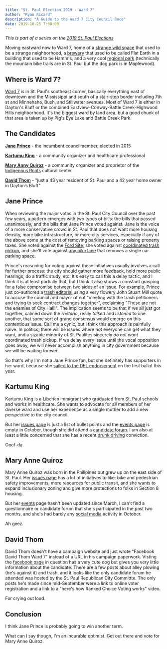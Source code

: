 ```yaml
---
title: "St. Paul Election 2019 - Ward 7"
author: "Ryan Ricard"
description: "A Guide to the Ward 7 City Council Race"
date: 2019-10-25 7:00:00
---
```


*This is part of a series on the [2019 St. Paul Elections](https://firewally.net/post/st-paul-election-guide-2019)*

Moving eastward now to Ward 7, home of a [strange wild space](https://www.minnpost.com/stroll/2013/05/exploring-swede-hollow-once-neighborhood-carved-out-wild/) that used to be a strange neighborhood, a [brewery](https://www.stpaulbrewing.com/) that used to be called Flat Earth in a building that used to be Hamm's, and a very cool [regional park](https://www.ramseycounty.us/residents/parks-recreation/parks-trails/find-park/battle-creek-regional-park) (technically the mountain bike trails are in St. Paul but the dog park is in Maplewood). 

## Where is Ward 7?

[Ward 7](https://www.arcgis.com/apps/MapSeries/index.html?appid=52051e36d5054be09480a256803c07c8) is in St. Paul's southeast corner, basically everything east of downtown and the Mississippi and south of a stair-step border including 7th st and Minnehaha, Bush, and Stillwater avenues. Most of Ward 7 is either in Dayton's Bluff or the combined Eastview-Conway-Battle Creek-Highwood Hills neighborhood. It's the biggest ward by land area, but a good chunk of that area is taken up by Pig's Eye Lake and Battle Creek Park. 

## The Candidates

[**Jane Prince**](http://janeprincew7.com/) - the incumbent councilmember, elected in 2015

[**Kartumu King**](http://kingfor7.com/) - a community organizer and healthcare professional

[**Mary Anny Quiroz**](http://quirozfortheeastside.com/) - a community organizer and proprietor of the [Indigenous Roots](https://indigenous-roots.org/) cultural center

[**David Thom**](https://www.facebook.com/pages/category/Political-Candidate/David-Thom-Ward-7-100518241315484/) - "just a 43 year resident of St. Paul and a 42 year home owner in Dayton’s Bluff"

## Jane Prince

When reviewing the major votes in the St. Paul City Council over the past few years, a pattern emerges with two types of bills: the bills that passed unanimously, and the bills that Jane Prince voted against. Jane is the voice of a more conservative crowd in St. Paul that does not want more housing density, more bike infrastructure, or more city services, especially if any of the above come at the cost of removing parking spaces or raising property taxes. She voted against the [Ford Site](http://www.startribune.com/st-paul-city-council-expected-to-vote-wednesday-on-divisive-ford-site-plan/448252103/), she voted against [coordinated trash pickup](https://www.minnpost.com/metro/2019/10/is-garbage-enough-to-get-upstart-candidates-elected-to-the-st-paul-city-council/), and she'll vote against [any bike lane](https://www.twincities.com/2017/08/17/half-mile-bike-lane-stillwater-avenue-east-side-st-paul-city-council-vote/) that removes a single car parking space. 

Prince's reasoning for voting against these initiatives usually involves a call for further process: the city should gather more feedback, hold more public hearings, do a traffic study, etc. It's easy to call this a delay tactic, and I think it is at least partially that, but I think it also shows a constant grasping for a false compromise between two sides of an issue. For example, Prince just co-authored a [trash editorial](https://www.twincities.com/2019/10/23/prince-busuri-theres-a-better-way-through-this-st-paul-trash-mess/) using a very flowery John Stuart Mill quote to accuse the council and mayor of not "meeting with the trash petitioners and trying to seek contract changes together", exclaiming "These are not the enemies of City Hall!". The implication seems to be that if we all just got together, calmed down the *rhetoric*, really *talked* and *listened* to one another, that some sort of grand consensus would emerge on this contentious issue. Call me a cynic, but I think this approach is painfully naive. In politics, there will be issues where not everyone can get what they want, and a sizable minority of St. Paulites sincerely *do not want* coordinated trash pickup. If we delay every issue until the vocal opposition goes away, we will never accomplish anything in city government because we will be waiting forever. 

So that's why I'm not a Jane Prince fan, but she definitely has supporters in her ward, because she [sailed to the DFL endorsement](https://www.twincities.com/2019/05/25/why-does-the-st-paul-dfl-endorse-candidates-for-nonpartisan-city-races/) on the first ballot this year. 


## Kartumu King

Kartumu King is a Liberian immigrant who graduated from St. Paul schools and works in healthcare. She wants to advocate for all members of her diverse ward and use her experience as a single mother to add a new perspective to the city council. 

But her [issues page](https://kingfor7.com/issues/) is just a list of bullet points and the [events page](https://kingfor7.com/my-calendar/) is empty in October, though she did attend a [candidate forum](https://www.youtube.com/watch?time_continue=244&v=YoBk9WVqNwE). I am also at least a little concerned that she has a recent [drunk driving](https://www.twincities.com/2019/10/06/a-look-at-the-criminal-histories-of-candidates-for-st-paul-city-council/) conviction. 

Ooof-da.

## Mary Anne Quiroz

Mary Anne Quiroz was born in the Philipines but grew up on the east side of St. Paul. Her [issues page](https://www.quirozfortheeastside.com/issues) has a lot of initiatives to like: bike and pedestrian safety improvements, more resources for public transit, and she wants to expand inclusionary zoning and give more protections to folks in Section 8 housing. 

But her [events](https://www.quirozfortheeastside.com/events) page hasn't been updated since March, I can't find a questionnaire or candidate forum that she's participated in the past two months, and she's had barely any [social media](https://www.facebook.com/quirozfortheeastside/) activity in October. 

Ah geez. 

## David Thom

David Thom doesn't have a campaign website and just wrote "Facebook David Thom Ward 7" instead of a URL in his campaign paperwork. Visting the [facebook page](https://www.facebook.com/pages/category/Political-Candidate/David-Thom-Ward-7-100518241315484/) in question has a very cute dog but gives you very little information about the candidate. There are a few posts about alley plowing (he's against it) and trash, and it looks like the only candidate forum he attended was hosted by the St. Paul Republican City Committte. The only posts he's made since mid-September were a link to online voter registration and a link to a "here's how Ranked Choice Voting works" video. 

For crying out loud. 

## Conclusion

I think Jane Prince is probably going to win another term. 

What can I say though, I'm an incurable optimist. Get out there and vote for Mary Anne Quiroz. 


